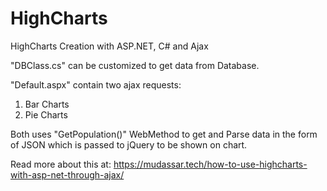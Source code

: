 # HighCharts
HighCharts Creation with ASP.NET, C# and Ajax

"DBClass.cs" can be customized to get data from Database.

"Default.aspx" contain two ajax requests:

1. Bar Charts
2. Pie Charts

Both uses "GetPopulation()" WebMethod to get and Parse data in the form of JSON which is passed to jQuery to be shown on chart.

Read more about this at: https://mudassar.tech/how-to-use-highcharts-with-asp-net-through-ajax/

